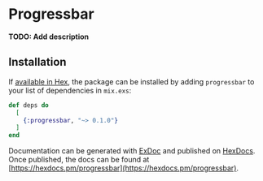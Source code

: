 # Progressbar

**TODO: Add description**

## Installation

If [available in Hex](https://hex.pm/docs/publish), the package can be installed
by adding `progressbar` to your list of dependencies in `mix.exs`:

```elixir
def deps do
  [
    {:progressbar, "~> 0.1.0"}
  ]
end
```

Documentation can be generated with [ExDoc](https://github.com/elixir-lang/ex_doc)
and published on [HexDocs](https://hexdocs.pm). Once published, the docs can
be found at [https://hexdocs.pm/progressbar](https://hexdocs.pm/progressbar).

